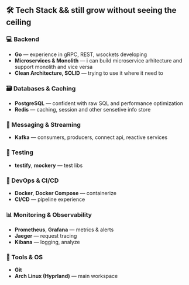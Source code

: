 ## 🛠️ Tech Stack && still grow without seeing the ceiling

### 💻 Backend
- **Go** — experience in gRPC, REST, wsockets developing
- **Microservices & Monolith** — i can build microservice arhitecture and support monolith and vice versa
- **Clean Architecture, SOLID** — trying to use it where it need to

### 🗃️ Databases & Caching
- **PostgreSQL** — confident with raw SQL and performance optimization
- **Redis** — caching, session and other sensetive info store

### 📨 Messaging & Streaming
- **Kafka** — consumers, producers, connect api, reactive services

### 🧪 Testing
- **testify**, **mockery** —  test libs

### 🐳 DevOps & CI/CD
- **Docker**, **Docker Compose** — containerize
- **CI/CD** — pipeline experience

### 📊 Monitoring & Observability
- **Prometheus**, **Grafana** — metrics & alerts
- **Jaeger** — request tracing
- **Kibana** — logging, analyze

### 🧰 Tools & OS
- **Git** 
- **Arch Linux (Hyprland)** — main workspace
